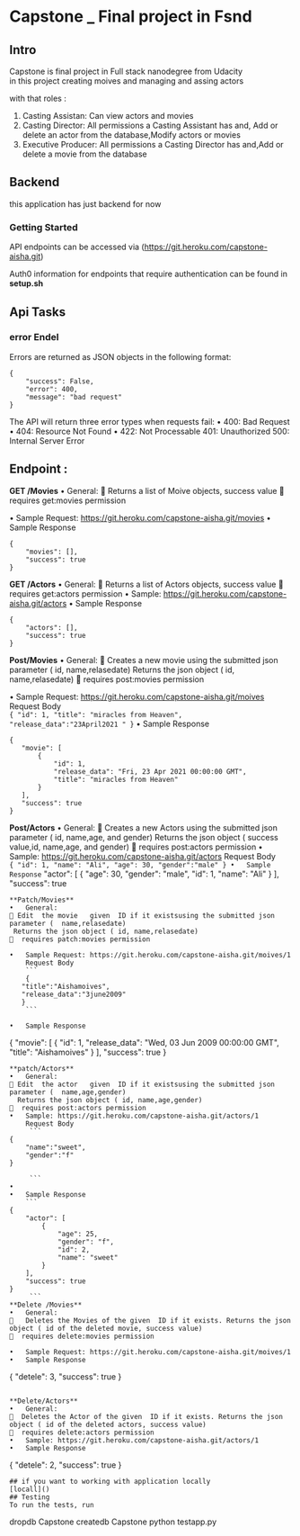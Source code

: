 # Capstone _ Final project in Fsnd

## Intro 

Capstone  is  final project   in Full stack nanodegree from Udacity  
in this project creating moives and managing and assing actors 

 with that roles :

1) Casting Assistan: Can view actors and movies
2) Casting Director: All permissions a Casting Assistant has and,
Add or delete an actor from the database,Modify actors or movies
3) Executive Producer: All permissions a Casting Director has and,Add or delete a movie from the database



## Backend
this application has just backend for now 
### Getting Started
API endpoints can be accessed via (https://git.heroku.com/capstone-aisha.git)

Auth0 information for endpoints that require authentication can be found in **setup.sh**
## Api Tasks

### error Endel 
Errors are returned as JSON objects in the following format:
```
{
    "success": False, 
    "error": 400,
    "message": "bad request"
}
```
The API will return three error types when requests fail:
•	400: Bad Request
•	404: Resource Not Found
•	422: Not Processable
    401:  Unauthorized
    500: Internal Server Error

## Endpoint : 
**GET /Movies**
•	General:
	Returns a list of Moive  objects, success value
  requires get:movies permission

•	Sample Request: https://git.heroku.com/capstone-aisha.git/movies 
•   Sample Response
```
{
    "movies": [],
    "success": true
}
```
**GET /Actors** 
•	General:
  Returns a list of Actors   objects, success value
  requires get:actors permission
•	Sample: https://git.heroku.com/capstone-aisha.git/actors 
•   Sample Response
```
{
    "actors": [],
    "success": true
}
```
**Post/Movies**
•	General:
 Creates a new movie using the submitted json parameter ( id, name,relasedate)
  Returns the json object ( id, name,relasedate)
  requires post:movies permission

•	Sample Request: https://git.heroku.com/capstone-aisha.git/moives
     Request Body  
     ```
     {
    "id": 1,
    "title": "miracles from Heaven",
    "release_data":"23April2021 "
     }
     ```
•   Sample Response
 ```
{
    "movie": [
        {
            "id": 1,
            "release_data": "Fri, 23 Apr 2021 00:00:00 GMT",
            "title": "miracles from Heaven"
        }
    ],
    "success": true
}
 ```
**Post/Actors** 
•	General:
 Creates a new Actors using the submitted json parameter ( id, name,age, and gender)
 Returns the json object ( success value,id, name,age, and gender)
  requires post:actors permission
•	Sample: https://git.heroku.com/capstone-aisha.git/actors
    Request Body  
     ```
     {
    "id": 1,
    "name": "Ali",
    "age": 30,
    "gender":"male"
}
•   Sample Response
     ```
    "actor": [
        {
            "age": 30,
            "gender": "male",
            "id": 1,
            "name": "Ali"
        }
    ],
    "success": true  
 ```
**Patch/Movies**
•	General:
 Edit  the movie   given  ID if it existsusing the submitted json parameter (  name,relasedate)
  Returns the json object ( id, name,relasedate)
  requires patch:movies permission

•	Sample Request: https://git.heroku.com/capstone-aisha.git/moives/1
     Request Body  
     ``` 
     {
    "title":"Aishamoives",
    "release_data":"3june2009"
    }
     ```

•   Sample Response
```
{
    "movie": [
        {
            "id": 1,
            "release_data": "Wed, 03 Jun 2009 00:00:00 GMT",
            "title": "Aishamoives"
        }
    ],
    "success": true
}
```
**patch/Actors** 
•	General:
 Edit  the actor   given  ID if it existsusing the submitted json parameter (  name,age,gender)
  Returns the json object ( id, name,age,gender)
  requires post:actors permission
•	Sample: https://git.heroku.com/capstone-aisha.git/actors/1
    Request Body  
     ```
{
    "name":"sweet",
    "gender":"f"
}

     ```
•   
•   Sample Response
    ```
{
    "actor": [
        {
            "age": 25,
            "gender": "f",
            "id": 2,
            "name": "sweet"
        }
    ],
    "success": true
}
     ```
**Delete /Movies**
•	General:
	Deletes the Movies of the given  ID if it exists. Returns the json object ( id of the deleted movie, success value)
  requires delete:movies permission

•	Sample Request: https://git.heroku.com/capstone-aisha.git/moives/1 
•   Sample Response
   ```
{
    "detele": 3,
    "success": true
}
 ```

**Delete/Actors** 
•	General:
  Deletes the Actor of the given  ID if it exists. Returns the json object ( id of the deleted actors, success value)
  requires delete:actors permission
•	Sample: https://git.heroku.com/capstone-aisha.git/actors/1 
•   Sample Response
 ```
{
    "detele": 2,
    "success": true
}
 ```
## if you want to working with application locally 
 [locall]()
## Testing
To run the tests, run
```
dropdb Capstone
createdb Capstone 
python testapp.py
```

